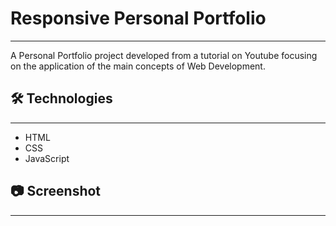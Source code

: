 # Responsive Personal Portfolio
___
A Personal Portfolio project developed from a tutorial on Youtube focusing on the application of the main concepts of Web Development.

## 🛠 Technologies
___
 - HTML
 - CSS
 - JavaScript

## 📷 Screenshot
___

